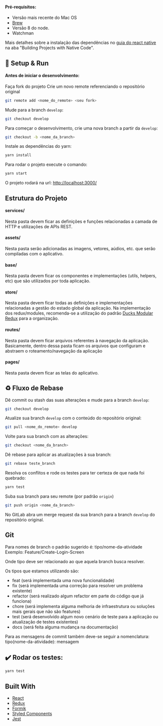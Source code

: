#### Pré-requisitos:

- Versão mais recente do Mac OS
- [Brew](https://brew.sh/index_pt-br)
- Versão 8 do node.
- Watchman

Mais detalhes sobre a instalação das dependências no [guia do react native](https://facebook.github.io/react-native/docs/getting-started.html) na aba "Building Projects with Native Code".

## :rocket: Setup & Run

#### Antes de iniciar o desenvolvimento:

Faça fork do projeto
Crie um novo remote referenciando o repositório original
```sh
git remote add <nome_do_remote> <seu fork>
```

Mude para a branch `develop`:
```sh
git checkout develop
```

Para começar o desenvolvimento, crie uma nova branch a partir da `develop`:
```sh
git checkout -b <nome_da_branch>
```

Instale as dependências do yarn:
```sh
yarn install
```

Para rodar o projeto execute o comando:
```sh
yarn start
```

O projeto rodará na url: [http://localhost:3000/](http://localhost:3000/)

## Estrutura do Projeto

#### services/
Nesta pasta devem ficar as definições e funções relacionadas a camada de HTTP e utilizações de APIs REST.

#### assets/
Nesta pasta serão adicionadas as imagens, vetores, aúdios, etc. que serão compiladas com o aplicativo.

#### base/
Nesta pasta devem ficar os componentes e implementações (utils, helpers, etc) que são utilizados por toda aplicação.

#### store/
Nesta pasta devem ficar todas as definições e implementações relacionadas a gestão do estado global da aplicação.
Na implementação dos redux/modules, recomenda-se a utilização do padrão [Ducks Modular Redux](https://github.com/erikras/ducks-modular-redux) para a organização.

#### routes/
Nesta pasta devem ficar arquivos referentes à navegação da aplicação. Basicamente, dentro dessa pasta ficam os arquivos que configuram e abstraem o roteamento/navegação da aplicação

#### pages/
Nesta pasta devem ficar as telas do aplicativo.


## :recycle: Fluxo de Rebase

Dê commit ou stash das suas alterações e mude para a branch `develop`:
```sh
git checkout develop
```

Atualize sua branch `develop` com o conteúdo do repositório original:
```sh
git pull <nome_do_remote> develop
```

Volte para sua branch com as alterações:
```sh
git checkout <nome_da_branch>
```

Dê rebase para aplicar as atualizações à sua branch:
```sh
git rebase teste_branch
```

Resolva os conflitos e rode os testes para ter certeza de que nada foi quebrado:
```sh
yarn test
```

Suba sua branch para seu remote (por padrão `origin`)
```sh
git push origin <nome_da_branch>
```

No GitLab abra um merge request da sua branch para a branch `develop` do repositório original.

## Git
Para nomes de branch o padrão sugerido é:
tipo/nome-da-atividade
Exemplo: Feature/Create-Login-Screen

Onde tipo deve ser relacionado ao que aquela branch busca resolver.

Os tipos que estamos utilizando são:
- feat (será implementada uma nova funcionalidade)
- fix (será implementada uma correção para resolver um problema existente)
- refactor (será realizado algum refactor em parte do código que já funciona)
- chore (será implementa alguma melhoria de infraestrutura ou soluções mais gerais que não são features)
- test (será desenvolvido algum novo cenário de teste para a aplicação ou atualização de testes existentes)
- docs (será feita alguma mudança na documentação)

Para as mensagens de commit também deve-se seguir a nomenclatura:
 tipo(nome-da-atividade): mensagem

## :heavy_check_mark:  Rodar os testes:

```sh
yarn test
```

## Built With
- [React](https://reactjs.org/docs/getting-started.html)
- [Redux](https://redux.js.org/)
- [Formik](https://github.com/jaredpalmer/formik)
- [Styled Components](https://www.styled-components.com/docs/basics#getting-started)
- [Jest](https://jestjs.io/docs/en/getting-started)

